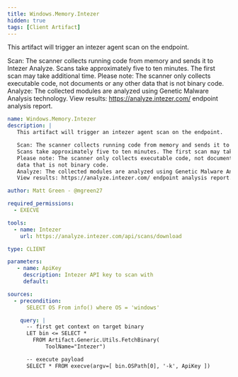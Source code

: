 ```yaml
---
title: Windows.Memory.Intezer
hidden: true
tags: [Client Artifact]
---
```


This artifact will trigger an intezer agent scan on the endpoint.

Scan: The scanner collects running code from memory and sends it to Intezer Analyze.
Scans take approximately five to ten minutes. The first scan may take additional time.
Please note: The scanner only collects executable code, not documents or any other
data that is not binary code.
Analyze: The collected modules are analyzed using Genetic Malware Analysis technology.
View results: https://analyze.intezer.com/ endpoint analysis report.


```yaml
name: Windows.Memory.Intezer
description: |
   This artifact will trigger an intezer agent scan on the endpoint.

   Scan: The scanner collects running code from memory and sends it to Intezer Analyze.
   Scans take approximately five to ten minutes. The first scan may take additional time.
   Please note: The scanner only collects executable code, not documents or any other
   data that is not binary code.
   Analyze: The collected modules are analyzed using Genetic Malware Analysis technology.
   View results: https://analyze.intezer.com/ endpoint analysis report.

author: Matt Green - @mgreen27

required_permissions:
  - EXECVE

tools:
  - name: Intezer
    url: https://analyze.intezer.com/api/scans/download

type: CLIENT

parameters:
   - name: ApiKey
     description: Intezer API key to scan with
     default:

sources:
  - precondition:
      SELECT OS From info() where OS = 'windows'

    query: |
      -- first get context on target binary
      LET bin <= SELECT *
        FROM Artifact.Generic.Utils.FetchBinary(
            ToolName="Intezer")

      -- execute payload
      SELECT * FROM execve(argv=[ bin.OSPath[0], '-k', ApiKey ])

```
